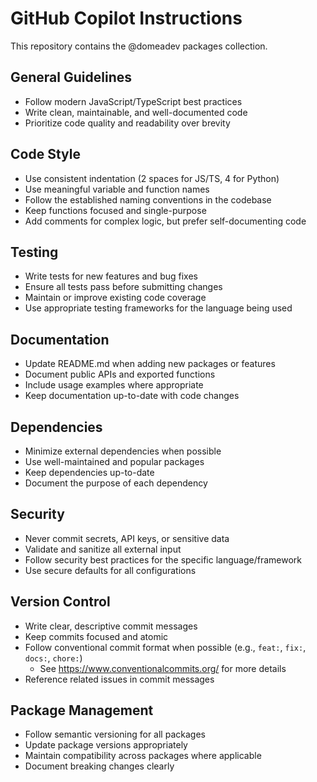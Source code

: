 # GitHub Copilot Instructions

This repository contains the @domeadev packages collection.

## General Guidelines

- Follow modern JavaScript/TypeScript best practices
- Write clean, maintainable, and well-documented code
- Prioritize code quality and readability over brevity

## Code Style

- Use consistent indentation (2 spaces for JS/TS, 4 for Python)
- Use meaningful variable and function names
- Follow the established naming conventions in the codebase
- Keep functions focused and single-purpose
- Add comments for complex logic, but prefer self-documenting code

## Testing

- Write tests for new features and bug fixes
- Ensure all tests pass before submitting changes
- Maintain or improve existing code coverage
- Use appropriate testing frameworks for the language being used

## Documentation

- Update README.md when adding new packages or features
- Document public APIs and exported functions
- Include usage examples where appropriate
- Keep documentation up-to-date with code changes

## Dependencies

- Minimize external dependencies when possible
- Use well-maintained and popular packages
- Keep dependencies up-to-date
- Document the purpose of each dependency

## Security

- Never commit secrets, API keys, or sensitive data
- Validate and sanitize all external input
- Follow security best practices for the specific language/framework
- Use secure defaults for all configurations

## Version Control

- Write clear, descriptive commit messages
- Keep commits focused and atomic
- Follow conventional commit format when possible (e.g., `feat:`, `fix:`, `docs:`, `chore:`)
  - See https://www.conventionalcommits.org/ for more details
- Reference related issues in commit messages

## Package Management

- Follow semantic versioning for all packages
- Update package versions appropriately
- Maintain compatibility across packages where applicable
- Document breaking changes clearly
